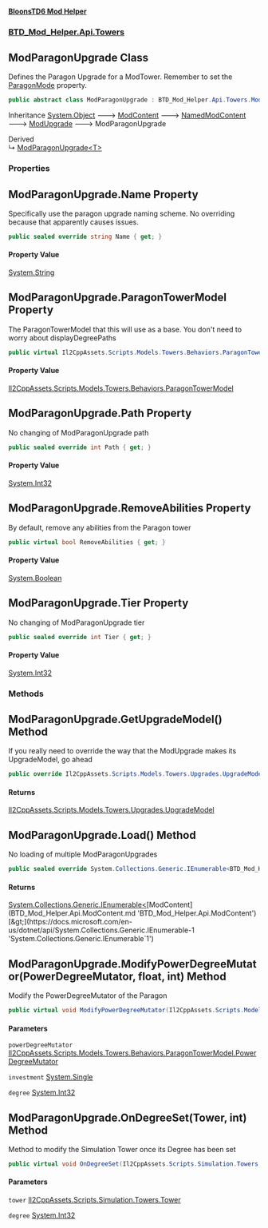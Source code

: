 #### [BloonsTD6 Mod Helper](README.md 'README')
### [BTD_Mod_Helper.Api.Towers](README.md#BTD_Mod_Helper.Api.Towers 'BTD_Mod_Helper.Api.Towers')

## ModParagonUpgrade Class

Defines the Paragon Upgrade for a ModTower. Remember to set the [ParagonMode](BTD_Mod_Helper.Api.Towers.ModTower.md#BTD_Mod_Helper.Api.Towers.ModTower.ParagonMode 'BTD_Mod_Helper.Api.Towers.ModTower.ParagonMode') property.

```csharp
public abstract class ModParagonUpgrade : BTD_Mod_Helper.Api.Towers.ModUpgrade
```

Inheritance [System.Object](https://docs.microsoft.com/en-us/dotnet/api/System.Object 'System.Object') &#129106; [ModContent](BTD_Mod_Helper.Api.ModContent.md 'BTD_Mod_Helper.Api.ModContent') &#129106; [NamedModContent](BTD_Mod_Helper.Api.NamedModContent.md 'BTD_Mod_Helper.Api.NamedModContent') &#129106; [ModUpgrade](BTD_Mod_Helper.Api.Towers.ModUpgrade.md 'BTD_Mod_Helper.Api.Towers.ModUpgrade') &#129106; ModParagonUpgrade

Derived  
&#8627; [ModParagonUpgrade&lt;T&gt;](BTD_Mod_Helper.Api.Towers.ModParagonUpgrade_T_.md 'BTD_Mod_Helper.Api.Towers.ModParagonUpgrade<T>')
### Properties

<a name='BTD_Mod_Helper.Api.Towers.ModParagonUpgrade.Name'></a>

## ModParagonUpgrade.Name Property

Specifically use the paragon upgrade naming scheme. No overriding because that apparently causes issues.

```csharp
public sealed override string Name { get; }
```

#### Property Value
[System.String](https://docs.microsoft.com/en-us/dotnet/api/System.String 'System.String')

<a name='BTD_Mod_Helper.Api.Towers.ModParagonUpgrade.ParagonTowerModel'></a>

## ModParagonUpgrade.ParagonTowerModel Property

The ParagonTowerModel that this will use as a base. You don't need to worry about displayDegreePaths

```csharp
public virtual Il2CppAssets.Scripts.Models.Towers.Behaviors.ParagonTowerModel ParagonTowerModel { get; }
```

#### Property Value
[Il2CppAssets.Scripts.Models.Towers.Behaviors.ParagonTowerModel](https://docs.microsoft.com/en-us/dotnet/api/Il2CppAssets.Scripts.Models.Towers.Behaviors.ParagonTowerModel 'Il2CppAssets.Scripts.Models.Towers.Behaviors.ParagonTowerModel')

<a name='BTD_Mod_Helper.Api.Towers.ModParagonUpgrade.Path'></a>

## ModParagonUpgrade.Path Property

No changing of ModParagonUpgrade path

```csharp
public sealed override int Path { get; }
```

#### Property Value
[System.Int32](https://docs.microsoft.com/en-us/dotnet/api/System.Int32 'System.Int32')

<a name='BTD_Mod_Helper.Api.Towers.ModParagonUpgrade.RemoveAbilities'></a>

## ModParagonUpgrade.RemoveAbilities Property

By default, remove any abilities from the Paragon tower

```csharp
public virtual bool RemoveAbilities { get; }
```

#### Property Value
[System.Boolean](https://docs.microsoft.com/en-us/dotnet/api/System.Boolean 'System.Boolean')

<a name='BTD_Mod_Helper.Api.Towers.ModParagonUpgrade.Tier'></a>

## ModParagonUpgrade.Tier Property

No changing of ModParagonUpgrade tier

```csharp
public sealed override int Tier { get; }
```

#### Property Value
[System.Int32](https://docs.microsoft.com/en-us/dotnet/api/System.Int32 'System.Int32')
### Methods

<a name='BTD_Mod_Helper.Api.Towers.ModParagonUpgrade.GetUpgradeModel()'></a>

## ModParagonUpgrade.GetUpgradeModel() Method

If you really need to override the way that the ModUpgrade makes its UpgradeModel, go ahead

```csharp
public override Il2CppAssets.Scripts.Models.Towers.Upgrades.UpgradeModel GetUpgradeModel();
```

#### Returns
[Il2CppAssets.Scripts.Models.Towers.Upgrades.UpgradeModel](https://docs.microsoft.com/en-us/dotnet/api/Il2CppAssets.Scripts.Models.Towers.Upgrades.UpgradeModel 'Il2CppAssets.Scripts.Models.Towers.Upgrades.UpgradeModel')

<a name='BTD_Mod_Helper.Api.Towers.ModParagonUpgrade.Load()'></a>

## ModParagonUpgrade.Load() Method

No loading of multiple ModParagonUpgrades

```csharp
public sealed override System.Collections.Generic.IEnumerable<BTD_Mod_Helper.Api.ModContent> Load();
```

#### Returns
[System.Collections.Generic.IEnumerable&lt;](https://docs.microsoft.com/en-us/dotnet/api/System.Collections.Generic.IEnumerable-1 'System.Collections.Generic.IEnumerable`1')[ModContent](BTD_Mod_Helper.Api.ModContent.md 'BTD_Mod_Helper.Api.ModContent')[&gt;](https://docs.microsoft.com/en-us/dotnet/api/System.Collections.Generic.IEnumerable-1 'System.Collections.Generic.IEnumerable`1')

<a name='BTD_Mod_Helper.Api.Towers.ModParagonUpgrade.ModifyPowerDegreeMutator(Il2CppAssets.Scripts.Models.Towers.Behaviors.ParagonTowerModel.PowerDegreeMutator,float,int)'></a>

## ModParagonUpgrade.ModifyPowerDegreeMutator(PowerDegreeMutator, float, int) Method

Modify the PowerDegreeMutator of the Paragon

```csharp
public virtual void ModifyPowerDegreeMutator(Il2CppAssets.Scripts.Models.Towers.Behaviors.ParagonTowerModel.PowerDegreeMutator powerDegreeMutator, float investment, int degree);
```
#### Parameters

<a name='BTD_Mod_Helper.Api.Towers.ModParagonUpgrade.ModifyPowerDegreeMutator(Il2CppAssets.Scripts.Models.Towers.Behaviors.ParagonTowerModel.PowerDegreeMutator,float,int).powerDegreeMutator'></a>

`powerDegreeMutator` [Il2CppAssets.Scripts.Models.Towers.Behaviors.ParagonTowerModel.PowerDegreeMutator](https://docs.microsoft.com/en-us/dotnet/api/Il2CppAssets.Scripts.Models.Towers.Behaviors.ParagonTowerModel.PowerDegreeMutator 'Il2CppAssets.Scripts.Models.Towers.Behaviors.ParagonTowerModel.PowerDegreeMutator')

<a name='BTD_Mod_Helper.Api.Towers.ModParagonUpgrade.ModifyPowerDegreeMutator(Il2CppAssets.Scripts.Models.Towers.Behaviors.ParagonTowerModel.PowerDegreeMutator,float,int).investment'></a>

`investment` [System.Single](https://docs.microsoft.com/en-us/dotnet/api/System.Single 'System.Single')

<a name='BTD_Mod_Helper.Api.Towers.ModParagonUpgrade.ModifyPowerDegreeMutator(Il2CppAssets.Scripts.Models.Towers.Behaviors.ParagonTowerModel.PowerDegreeMutator,float,int).degree'></a>

`degree` [System.Int32](https://docs.microsoft.com/en-us/dotnet/api/System.Int32 'System.Int32')

<a name='BTD_Mod_Helper.Api.Towers.ModParagonUpgrade.OnDegreeSet(Il2CppAssets.Scripts.Simulation.Towers.Tower,int)'></a>

## ModParagonUpgrade.OnDegreeSet(Tower, int) Method

Method to modify the Simulation Tower once its Degree has been set

```csharp
public virtual void OnDegreeSet(Il2CppAssets.Scripts.Simulation.Towers.Tower tower, int degree);
```
#### Parameters

<a name='BTD_Mod_Helper.Api.Towers.ModParagonUpgrade.OnDegreeSet(Il2CppAssets.Scripts.Simulation.Towers.Tower,int).tower'></a>

`tower` [Il2CppAssets.Scripts.Simulation.Towers.Tower](https://docs.microsoft.com/en-us/dotnet/api/Il2CppAssets.Scripts.Simulation.Towers.Tower 'Il2CppAssets.Scripts.Simulation.Towers.Tower')

<a name='BTD_Mod_Helper.Api.Towers.ModParagonUpgrade.OnDegreeSet(Il2CppAssets.Scripts.Simulation.Towers.Tower,int).degree'></a>

`degree` [System.Int32](https://docs.microsoft.com/en-us/dotnet/api/System.Int32 'System.Int32')